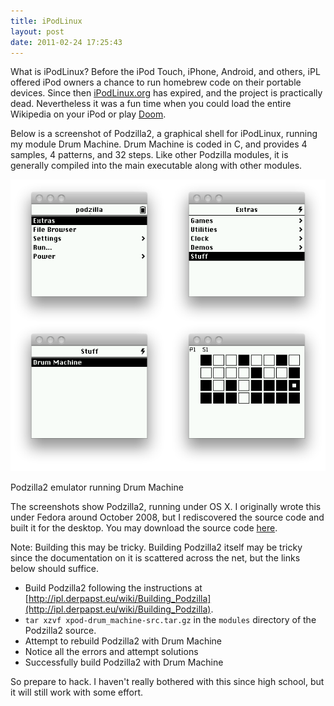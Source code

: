 ```yaml
---
title: iPodLinux
layout: post
date: 2011-02-24 17:25:43
---
```

What is iPodLinux? Before the iPod Touch, iPhone, Android, and others, iPL offered iPod owners a chance to run homebrew code on their portable devices. Since then [iPodLinux.org](http://ipodlinux.org) has expired, and the project is practically dead. Nevertheless it was a fun time when you could load the entire Wikipedia on your iPod or play [Doom](http://www.youtube.com/watch?v=Ra6rqKSqBSk).

Below is a screenshot of Podzilla2, a graphical shell for iPodLinux, running my module Drum Machine. Drum Machine is coded in C, and provides 4 samples, 4 patterns, and 32 steps. Like other Podzilla modules, it is generally compiled into the main executable along with other modules.

<div class="caption">
<img src="/images/podzilla2.png" alt="Podzilla 2 with Drum Machine" />
<p>Podzilla2 emulator running Drum Machine</p>
</div>

The screenshots show Podzilla2, running under OS X. I originally wrote this under Fedora around October 2008, but I rediscovered the source code and built it for the desktop. You may download the source code [here](http://rvvs89.ucc.asn.au/ipl/nightly/src/xpod-drum_machine-src.tar.gz).

Note: Building this may be tricky. Building Podzilla2 itself may be tricky since the documentation on it is scattered across the net, but the links below should suffice.
* Build Podzilla2 following the instructions at [http://ipl.derpapst.eu/wiki/Building_Podzilla](http://ipl.derpapst.eu/wiki/Building_Podzilla).
* `tar xzvf xpod-drum_machine-src.tar.gz` in the `modules` di­rec­tory of the Podzil­la2 source.
* Attempt to rebuild Podzilla2 with Drum Machine
* Notice all the errors and attempt solutions
* Successfully build Podzilla2 with Drum Machine

So prepare to hack. I haven't really bothered with this since high school, but it will still work with some effort.
